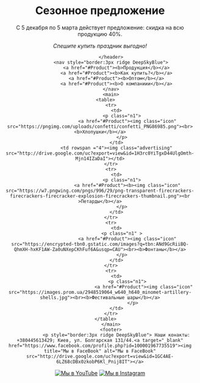<html>
    <head>
        <link rel="stylesheet" href="style.css"/>
        <title>Holiday</title>
	<meta name="viewport" content="width=device-width">
    </head>
    <body>
        <div class="wrapper">
            <header>
                <h1>Сезонное предложение</h1>
                <p>С 5 декабря по 5 марта действует предложение: скидка на всю продукцию 40%.</p>
                <p><i>Спешите купить праздник выгодно!</i></p>
                
            </header>
            <nav style="border:3px ridge DeepSkyBlue">
                <a href="#Product"><b>Продукция</b></a>
                <a href="#Product"><b>Как купить?</b></a>
                <a href="#Product"><b>Оптом</b></a>
                <a href="#Product"><b>О компаниии</b></a>
            </nav>
            <main>
		<table>
			<tr>
				<td>
                	<p class="n1">
                    	<a href="#Product"><img class="icon" src="https://pngimg.com/uploads/confetti/confetti_PNG86985.png"><br><b>Хлопушки</b></a>
                	</p>
				</td>
				<td rowspan ="4"><img class="advertising" src="http://drive.google.com/uc?export=view&id=1H3rc0YiTgxD44UlgOmth-Mjn14IZaDaI"></td>
			</tr>
			<tr>
				<td>
                	<p class="n1">
                    	<a href="#Product"><b><img class="icon" src="https://w7.pngwing.com/pngs/996/29/png-transparent-firecrackers-firecrackers-firecracker-explosion-firecrackers-thumbnail.png"><br >Петарды</b></a>
                	</p>
				</td>
			</tr>
			<tr>
				<td>
                	<p class="n1" >
                    	<a href="#Product"><img class="icon" src="https://encrypted-tbn0.gstatic.com/images?q=tbn:ANd9GcRiiBQ-QhmXH-hxKF1AW-Za0uNXepCKhFuf6A&usqp=CAU"><br><b>Фонтаны</b></a>
                	</p>
                </td>
			</tr>
			<tr>
				<td>
                			<p class="n1">    
                    				<a href="#Product"><img class="icon" src="https://images.prom.ua/2948519064_w640_h640_minomet-artillery-shells.jpg"><br><b>Фестивальные шары</b></a>
                			</p>
				</td>
			</tr>
		</table>
            </main>
            <footer>
                <p style="border:3px ridge DeepSkyBlue"> Наши конакты: +380445613429; Киев, ул. Болгарская 131/44.<a target="_blank" href="https://www.facebook.com/profile.php?id=100001967735519"><img title="Мы в FaceBook" alt="Мы в FaceBook" src="http://drive.google.com/uc?export=view&id=1GC4AE-6LZ68cDBx0zkobP6Kl_Pnij8IT"></a>
<a target="_blank" href="https://www.youtube.com/channel/UCcD6GklUtwkpAa05P0ietPA"><img title="Мы в YouTube" alt="Мы в YouTube" src="http://drive.google.com/uc?export=view&id=1pJ4oN5SB5CEf73YOV8HhNP2JhJStf8Xw"></a>
<a target="_blank" href="https://www.instagram.com/veronika.dinosaurs/"><img title="Мы в Instagram" alt="Мы в Instagram" src="http://drive.google.com/uc?export=view&id=13kjx75UbL8IrxerUFdPPZOiP2KsVdXZA"></a></p>
            </footer>
        </div>
    </body>
</html>
